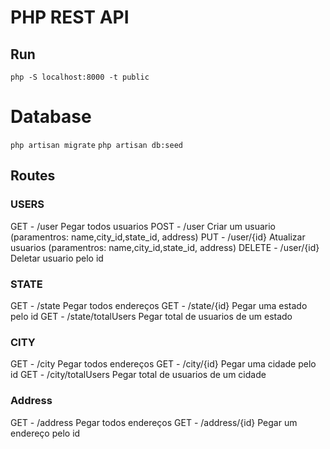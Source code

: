 # PHP REST API 

## Run 
`php -S localhost:8000 -t public`

# Database

`php artisan migrate`
`php artisan db:seed`

## Routes

### USERS
GET - /user Pegar todos usuarios 
POST - /user Criar um usuario (paramentros: name,city_id,state_id, address)
PUT - /user/{id} Atualizar usuarios (paramentros: name,city_id,state_id, address)
DELETE - /user/{id} Deletar usuario pelo id

### STATE
GET - /state Pegar todos endereços 
GET - /state/{id} Pegar uma estado pelo id
GET - /state/totalUsers Pegar total de usuarios de um estado



### CITY
GET - /city Pegar todos endereços 
GET - /city/{id} Pegar uma cidade pelo id
GET - /city/totalUsers Pegar total de usuarios de um cidade

### Address
GET - /address Pegar todos endereços 
GET - /address/{id} Pegar um endereço pelo id


